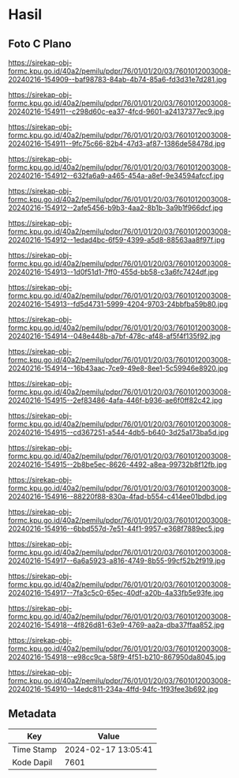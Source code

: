 # Hasil

## Foto C Plano

https://sirekap-obj-formc.kpu.go.id/40a2/pemilu/pdpr/76/01/01/20/03/7601012003008-20240216-154909--baf98783-84ab-4b74-85a6-fd3d31e7d281.jpg

https://sirekap-obj-formc.kpu.go.id/40a2/pemilu/pdpr/76/01/01/20/03/7601012003008-20240216-154911--c298d60c-ea37-4fcd-9601-a24137377ec9.jpg

https://sirekap-obj-formc.kpu.go.id/40a2/pemilu/pdpr/76/01/01/20/03/7601012003008-20240216-154911--9fc75c66-82b4-47d3-af87-1386de58478d.jpg

https://sirekap-obj-formc.kpu.go.id/40a2/pemilu/pdpr/76/01/01/20/03/7601012003008-20240216-154912--632fa6a9-a465-454a-a8ef-9e34594afccf.jpg

https://sirekap-obj-formc.kpu.go.id/40a2/pemilu/pdpr/76/01/01/20/03/7601012003008-20240216-154912--2afe5456-b9b3-4aa2-8b1b-3a9b1f966dcf.jpg

https://sirekap-obj-formc.kpu.go.id/40a2/pemilu/pdpr/76/01/01/20/03/7601012003008-20240216-154912--1edad4bc-6f59-4399-a5d8-88563aa8f97f.jpg

https://sirekap-obj-formc.kpu.go.id/40a2/pemilu/pdpr/76/01/01/20/03/7601012003008-20240216-154913--1d0f51d1-7ff0-455d-bb58-c3a6fc7424df.jpg

https://sirekap-obj-formc.kpu.go.id/40a2/pemilu/pdpr/76/01/01/20/03/7601012003008-20240216-154913--fd5d4731-5999-4204-9703-24bbfba59b80.jpg

https://sirekap-obj-formc.kpu.go.id/40a2/pemilu/pdpr/76/01/01/20/03/7601012003008-20240216-154914--048e448b-a7bf-478c-af48-af5f4f135f92.jpg

https://sirekap-obj-formc.kpu.go.id/40a2/pemilu/pdpr/76/01/01/20/03/7601012003008-20240216-154914--16b43aac-7ce9-49e8-8ee1-5c59946e8920.jpg

https://sirekap-obj-formc.kpu.go.id/40a2/pemilu/pdpr/76/01/01/20/03/7601012003008-20240216-154915--2ef83486-4afa-446f-b936-ae6f0ff82c42.jpg

https://sirekap-obj-formc.kpu.go.id/40a2/pemilu/pdpr/76/01/01/20/03/7601012003008-20240216-154915--cd367251-a544-4db5-b640-3d25a173ba5d.jpg

https://sirekap-obj-formc.kpu.go.id/40a2/pemilu/pdpr/76/01/01/20/03/7601012003008-20240216-154915--2b8be5ec-8626-4492-a8ea-99732b8f12fb.jpg

https://sirekap-obj-formc.kpu.go.id/40a2/pemilu/pdpr/76/01/01/20/03/7601012003008-20240216-154916--88220f88-830a-4fad-b554-c414ee01bdbd.jpg

https://sirekap-obj-formc.kpu.go.id/40a2/pemilu/pdpr/76/01/01/20/03/7601012003008-20240216-154916--6bbd557d-7e51-44f1-9957-e368f7889ec5.jpg

https://sirekap-obj-formc.kpu.go.id/40a2/pemilu/pdpr/76/01/01/20/03/7601012003008-20240216-154917--6a6a5923-a816-4749-8b55-99cf52b2f919.jpg

https://sirekap-obj-formc.kpu.go.id/40a2/pemilu/pdpr/76/01/01/20/03/7601012003008-20240216-154917--7fa3c5c0-65ec-40df-a20b-4a33fb5e93fe.jpg

https://sirekap-obj-formc.kpu.go.id/40a2/pemilu/pdpr/76/01/01/20/03/7601012003008-20240216-154918--4f826d81-63e9-4769-aa2a-dba37ffaa852.jpg

https://sirekap-obj-formc.kpu.go.id/40a2/pemilu/pdpr/76/01/01/20/03/7601012003008-20240216-154918--e98cc9ca-58f9-4f51-b210-867950da8045.jpg

https://sirekap-obj-formc.kpu.go.id/40a2/pemilu/pdpr/76/01/01/20/03/7601012003008-20240216-154910--14edc811-234a-4ffd-94fc-1f93fee3b692.jpg


## Metadata

| Key        | Value               |
| ---------- | ------------------- |
| Time Stamp | 2024-02-17 13:05:41 |
| Kode Dapil | 7601                |



